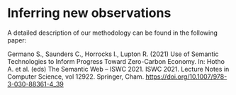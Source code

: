 # Inferring new observations

A detailed description of our methodology can be found in the following paper:

Germano S., Saunders C., Horrocks I., Lupton R. (2021) Use of Semantic Technologies to Inform Progress Toward Zero-Carbon Economy. In: Hotho A. et al. (eds) The Semantic Web – ISWC 2021. ISWC 2021. Lecture Notes in Computer Science, vol 12922. Springer, Cham. https://doi.org/10.1007/978-3-030-88361-4_39

